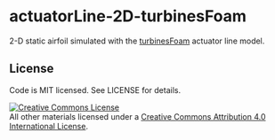 # actuatorLine-2D-turbinesFoam

2-D static airfoil simulated with the [turbinesFoam](https://github.com/turbinesFoam/turbinesFoam) actuator line model.


## License

Code is MIT licensed. See LICENSE for details.

<a rel="license" href="http://creativecommons.org/licenses/by/4.0/">
<img alt="Creative Commons License" style="border-width:0" src="http://i.creativecommons.org/l/by/4.0/88x31.png" />
</a><br />All other materials licensed under a <a rel="license" href="http://creativecommons.org/licenses/by/4.0/"/>
Creative Commons Attribution 4.0 International License</a>.
